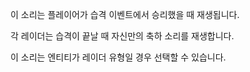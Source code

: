 이 소리는 플레이어가 습격 이벤트에서 승리했을 때 재생됩니다.

각 레이더는 습격이 끝날 때 자신만의 축하 소리를 재생합니다.

이 소리는 엔티티가 레이더 유형일 경우 선택할 수 있습니다.